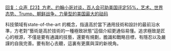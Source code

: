 [回复：众声【23】方老、约翰小哥对谈，百人会可助美国评定55%，艺术、世界态势、Trump、朝鲜战争，力量型的美国最大的砝码](https://youtu.be/4gob5nUa-D8)

科技領域有state-of-the-art 的概念，指遠高於當下通用技術和設計的最前沿水準，方老對“藝術是高於技術的一種極致狀態”這個介紹更通俗易懂。追求極致是匠心的根源，不僅是要有通識的技藝，還要有規劃，膽識和戰略目標，有隱忍以及嚴謹的自我完善。要有耐心去聽，這裏有更廣與深的新視角。
